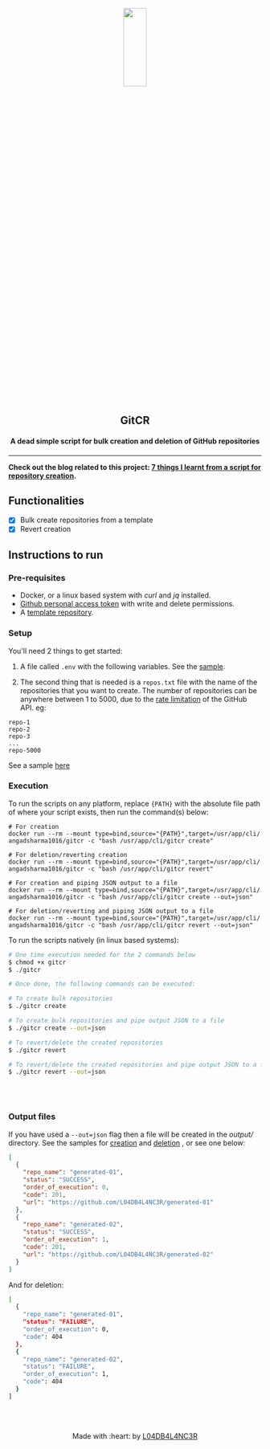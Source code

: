 
<p align="center">
	<img src="https://user-images.githubusercontent.com/30529572/72942245-f8fee880-3d98-11ea-8821-346c74e55f56.png" height=20% width=30%/>
	<h2 align="center"> GitCR </h2>
	<h4 align="center"> A dead simple script for bulk creation and deletion of GitHub repositories <h4>
</p>

---

Check out the blog related to this project: [7 things I learnt from a script for repository creation](https://dev.to/l04db4l4nc3r/7-things-i-learnt-from-a-script-for-repository-creation-4cbk).

## Functionalities
- [X] Bulk create repositories from a template
- [X] Revert creation

## Instructions to run

### Pre-requisites
* Docker, or a linux based system with *curl* and *jq* installed.
* [Github personal access token](https://github.com/settings/tokens) with write and delete permissions. 
* A [template repository](https://help.github.com/en/github/creating-cloning-and-archiving-repositories/creating-a-repository-from-a-template).


### Setup

You'll need 2 things to get started:

1. A file called `.env` with the following variables. See the  [sample](./.env.sample).

2. The second thing that is needed is a `repos.txt` file with the name of the repositories that you want to create. The number of repositories can be anywhere between 1 to 5000, due to the [rate limitation](https://developer.github.com/v3/#rate-limiting) of the GitHub API. eg:
```
repo-1
repo-2
repo-3
...
repo-5000
```
See a sample [here](./repos.txt)


### Execution
To run the scripts on any platform, replace `{PATH}`  with the absolute file path of where your script exists, then run the command(s) below:
```
# For creation
docker run --rm --mount type=bind,source="{PATH}",target=/usr/app/cli/ angadsharma1016/gitcr -c "bash /usr/app/cli/gitcr create"

# For deletion/reverting creation
docker run --rm --mount type=bind,source="{PATH}",target=/usr/app/cli/ angadsharma1016/gitcr -c "bash /usr/app/cli/gitcr revert"

# For creation and piping JSON output to a file
docker run --rm --mount type=bind,source="{PATH}",target=/usr/app/cli/ angadsharma1016/gitcr -c "bash /usr/app/cli/gitcr create --out=json"

# For deletion/reverting and piping JSON output to a file
docker run --rm --mount type=bind,source="{PATH}",target=/usr/app/cli/ angadsharma1016/gitcr -c "bash /usr/app/cli/gitcr revert --out=json"
```

To run the scripts natively (in linux based systems): 

```bash
# One time execution needed for the 2 commands below
$ chmod +x gitcr
$ ./gitcr

# Once done, the following commands can be executed:

# To create bulk repositories
$ ./gitcr create

# To create bulk repositories and pipe output JSON to a file
$ ./gitcr create --out=json

# To revert/delete the created repositories
$ ./gitcr revert

# To revert/delete the created repositories and pipe output JSON to a file
$ ./gitcr revert --out=json
```


<br>


<br>

### Output files
If you have used a `--out=json` flag then a file will be created in the *output/* directory. See the samples for [creation](./output/sample.created_out.json) and [deletion](sample.deleted_out.json) , or see one below:

```json
[
  {
    "repo_name": "generated-01",
    "status": "SUCCESS",
    "order_of_execution": 0,
    "code": 201,
    "url": "https://github.com/L04DB4L4NC3R/generated-01"
  },
  {
    "repo_name": "generated-02",
    "status": "SUCCESS",
    "order_of_execution": 1,
    "code": 201,
    "url": "https://github.com/L04DB4L4NC3R/generated-02"
  }
]
```

And for deletion:

```bash
[
  {
    "repo_name": "generated-01",
    "status": "FAILURE",
    "order_of_execution": 0,
    "code": 404
  },
  {
    "repo_name": "generated-02",
    "status": "FAILURE",
    "order_of_execution": 1,
    "code": 404
  }
]

```

<br>
<br>
<p align="center">
	Made with :heart: by <a href="https://github.com/L04DB4L4NC3R">L04DB4L4NC3R</a>
</p>

